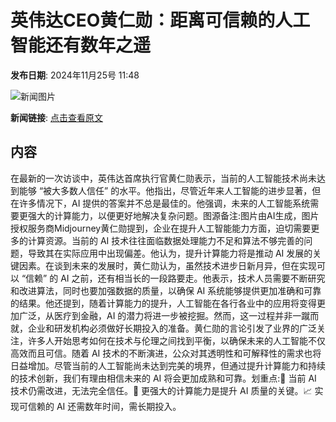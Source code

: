# 英伟达CEO黄仁勋：距离可信赖的人工智能还有数年之遥

**发布日期**: 2024年11月25号 11:48

![新闻图片](https://pic.chinaz.com/picmap/202306131354265682_3.jpg)

**新闻链接**: [点击查看原文](https://www.aibase.com/zh/news/13447)

## 内容

在最新的一次访谈中，英伟达首席执行官黄仁勋表示，当前的人工智能技术尚未达到能够 “被大多数人信任” 的水平。他指出，尽管近年来人工智能的进步显著，但在许多情况下，AI 提供的答案并不总是最佳的。他强调，未来的人工智能系统需要更强大的计算能力，以便更好地解决复杂问题。图源备注:图片由AI生成，图片授权服务商Midjourney黄仁勋提到，企业在提升人工智能能力方面，迫切需要更多的计算资源。当前的 AI 技术往往面临数据处理能力不足和算法不够完善的问题，导致其在实际应用中出现偏差。他认为，提升计算能力将是推动 AI 发展的关键因素。在谈到未来的发展时，黄仁勋认为，虽然技术进步日新月异，但在实现可以 “信赖” 的 AI 之前，还有相当长的一段路要走。他表示，技术人员需要不断研究和改进算法，同时也要加强数据的质量，以确保 AI 系统能够提供更加准确和可靠的结果。他还提到，随着计算能力的提升，人工智能在各行各业中的应用将变得更加广泛，从医疗到金融，AI 的潜力将进一步被挖掘。然而，这一过程并非一蹴而就，企业和研发机构必须做好长期投入的准备。黄仁勋的言论引发了业界的广泛关注，许多人开始思考如何在技术与伦理之间找到平衡，以确保未来的人工智能不仅高效而且可信。随着 AI 技术的不断演进，公众对其透明性和可解释性的需求也将日益增加。尽管当前的人工智能尚未达到完美的境界，但通过提升计算能力和持续的技术创新，我们有理由相信未来的 AI 将会更加成熟和可靠。划重点:🌟 当前 AI 技术仍需改进，无法完全信任。🔧 更强大的计算能力是提升 AI 质量的关键。📈 实现可信赖的 AI 还需数年时间，需长期投入。
